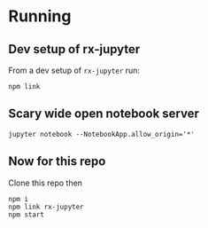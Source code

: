 # Running

## Dev setup of rx-jupyter

From a dev setup of `rx-jupyter` run:

```
npm link
```

## Scary wide open notebook server

```
jupyter notebook --NotebookApp.allow_origin='*'
```

## Now for this repo

Clone this repo then

```
npm i
npm link rx-jupyter
npm start
```


